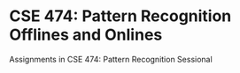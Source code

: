 # CSE 474: Pattern Recognition Offlines and Onlines
Assignments in CSE 474: Pattern Recognition Sessional
